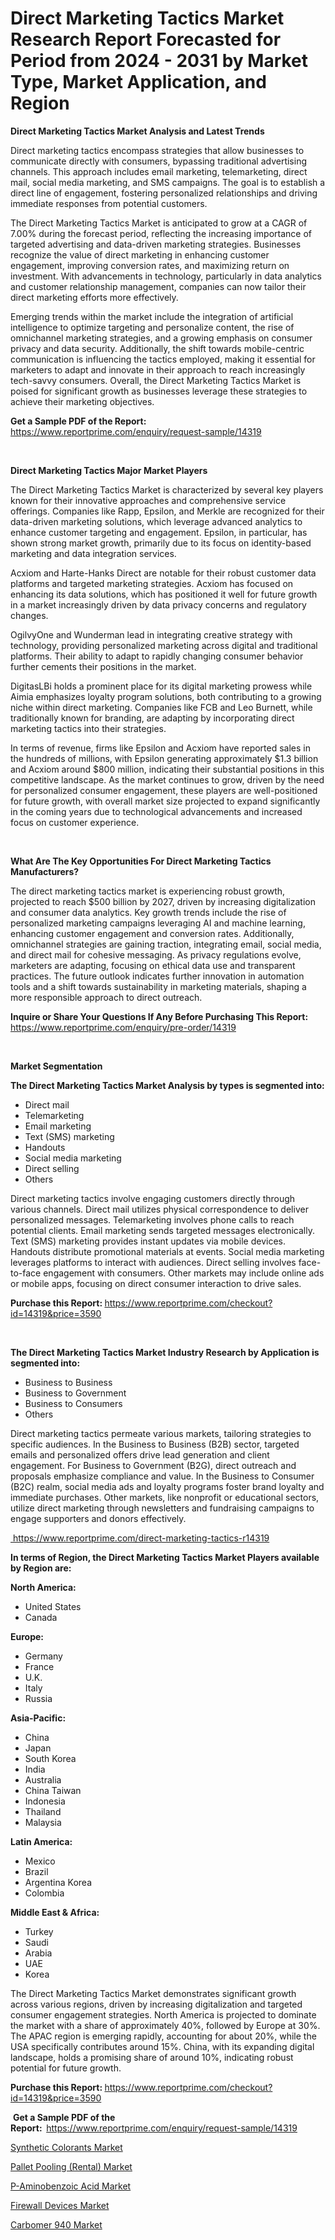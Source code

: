 <p><h1>Direct Marketing Tactics Market Research Report Forecasted for Period from 2024 -  2031 by Market Type, Market Application, and Region</h1></p><p><strong>Direct Marketing Tactics Market Analysis and Latest Trends</strong></p>
<p><p>Direct marketing tactics encompass strategies that allow businesses to communicate directly with consumers, bypassing traditional advertising channels. This approach includes email marketing, telemarketing, direct mail, social media marketing, and SMS campaigns. The goal is to establish a direct line of engagement, fostering personalized relationships and driving immediate responses from potential customers.</p><p>The Direct Marketing Tactics Market is anticipated to grow at a CAGR of 7.00% during the forecast period, reflecting the increasing importance of targeted advertising and data-driven marketing strategies. Businesses recognize the value of direct marketing in enhancing customer engagement, improving conversion rates, and maximizing return on investment. With advancements in technology, particularly in data analytics and customer relationship management, companies can now tailor their direct marketing efforts more effectively.</p><p>Emerging trends within the market include the integration of artificial intelligence to optimize targeting and personalize content, the rise of omnichannel marketing strategies, and a growing emphasis on consumer privacy and data security. Additionally, the shift towards mobile-centric communication is influencing the tactics employed, making it essential for marketers to adapt and innovate in their approach to reach increasingly tech-savvy consumers. Overall, the Direct Marketing Tactics Market is poised for significant growth as businesses leverage these strategies to achieve their marketing objectives.</p></p>
<p><strong>Get a Sample PDF of the Report:&nbsp;</strong> <a href="https://www.reportprime.com/enquiry/request-sample/14319">https://www.reportprime.com/enquiry/request-sample/14319</a></p>
<p>&nbsp;</p>
<p><strong>Direct Marketing Tactics Major Market Players</strong></p>
<p><p>The Direct Marketing Tactics Market is characterized by several key players known for their innovative approaches and comprehensive service offerings. Companies like Rapp, Epsilon, and Merkle are recognized for their data-driven marketing solutions, which leverage advanced analytics to enhance customer targeting and engagement. Epsilon, in particular, has shown strong market growth, primarily due to its focus on identity-based marketing and data integration services.</p><p>Acxiom and Harte-Hanks Direct are notable for their robust customer data platforms and targeted marketing strategies. Acxiom has focused on enhancing its data solutions, which has positioned it well for future growth in a market increasingly driven by data privacy concerns and regulatory changes.</p><p>OgilvyOne and Wunderman lead in integrating creative strategy with technology, providing personalized marketing across digital and traditional platforms. Their ability to adapt to rapidly changing consumer behavior further cements their positions in the market.</p><p>DigitasLBi holds a prominent place for its digital marketing prowess while Aimia emphasizes loyalty program solutions, both contributing to a growing niche within direct marketing. Companies like FCB and Leo Burnett, while traditionally known for branding, are adapting by incorporating direct marketing tactics into their strategies.</p><p>In terms of revenue, firms like Epsilon and Acxiom have reported sales in the hundreds of millions, with Epsilon generating approximately $1.3 billion and Acxiom around $800 million, indicating their substantial positions in this competitive landscape. As the market continues to grow, driven by the need for personalized consumer engagement, these players are well-positioned for future growth, with overall market size projected to expand significantly in the coming years due to technological advancements and increased focus on customer experience.</p></p>
<p>&nbsp;</p>
<p><strong>What Are The Key Opportunities For Direct Marketing Tactics Manufacturers?</strong></p>
<p><p>The direct marketing tactics market is experiencing robust growth, projected to reach $500 billion by 2027, driven by increasing digitalization and consumer data analytics. Key growth trends include the rise of personalized marketing campaigns leveraging AI and machine learning, enhancing customer engagement and conversion rates. Additionally, omnichannel strategies are gaining traction, integrating email, social media, and direct mail for cohesive messaging. As privacy regulations evolve, marketers are adapting, focusing on ethical data use and transparent practices. The future outlook indicates further innovation in automation tools and a shift towards sustainability in marketing materials, shaping a more responsible approach to direct outreach.</p></p>
<p><strong>Inquire or Share Your Questions If Any Before Purchasing This Report:</strong> <a href="https://www.reportprime.com/enquiry/pre-order/14319">https://www.reportprime.com/enquiry/pre-order/14319</a></p>
<p>&nbsp;</p>
<p><strong>Market Segmentation</strong></p>
<p><strong>The Direct Marketing Tactics Market Analysis by types is segmented into:</strong></p>
<p><ul><li>Direct mail</li><li>Telemarketing</li><li>Email marketing</li><li>Text (SMS) marketing</li><li>Handouts</li><li>Social media marketing</li><li>Direct selling</li><li>Others</li></ul></p>
<p><p>Direct marketing tactics involve engaging customers directly through various channels. Direct mail utilizes physical correspondence to deliver personalized messages. Telemarketing involves phone calls to reach potential clients. Email marketing sends targeted messages electronically. Text (SMS) marketing provides instant updates via mobile devices. Handouts distribute promotional materials at events. Social media marketing leverages platforms to interact with audiences. Direct selling involves face-to-face engagement with consumers. Other markets may include online ads or mobile apps, focusing on direct consumer interaction to drive sales.</p></p>
<p><strong>Purchase this Report:&nbsp;</strong><a href="https://www.reportprime.com/checkout?id=14319&price=3590">https://www.reportprime.com/checkout?id=14319&price=3590</a></p>
<p>&nbsp;</p>
<p><strong>The Direct Marketing Tactics Market Industry Research by Application is segmented into:</strong></p>
<p><ul><li>Business to Business</li><li>Business to Government</li><li>Business to Consumers</li><li>Others</li></ul></p>
<p><p>Direct marketing tactics permeate various markets, tailoring strategies to specific audiences. In the Business to Business (B2B) sector, targeted emails and personalized offers drive lead generation and client engagement. For Business to Government (B2G), direct outreach and proposals emphasize compliance and value. In the Business to Consumer (B2C) realm, social media ads and loyalty programs foster brand loyalty and immediate purchases. Other markets, like nonprofit or educational sectors, utilize direct marketing through newsletters and fundraising campaigns to engage supporters and donors effectively.</p></p>
<p><a href="https://www.reportprime.com/direct-marketing-tactics-r14319">&nbsp;https://www.reportprime.com/direct-marketing-tactics-r14319</a></p>
<p><strong>In terms of Region, the Direct Marketing Tactics Market Players available by Region are:</strong></p>
<p>
    <p> <strong> North America: </strong>
        <ul>
            <li>United States</li>
            <li>Canada</li>
        </ul>
        </p> 
    <p> <strong> Europe: </strong>
        <ul>
            <li>Germany</li>
            <li>France</li>
            <li>U.K.</li>
            <li>Italy</li>
            <li>Russia</li>
        </ul>
        </p> 
    <p> <strong> Asia-Pacific: </strong>
        <ul>
            <li>China</li>
            <li>Japan</li>
            <li>South Korea</li>
            <li>India</li>
            <li>Australia</li>
            <li>China Taiwan</li>
            <li>Indonesia</li>
            <li>Thailand</li>
            <li>Malaysia</li>
        </ul>
        </p> 
    <p> <strong> Latin America: </strong>
        <ul>
            <li>Mexico</li>
            <li>Brazil</li>
            <li>Argentina Korea</li>
            <li>Colombia</li>
        </ul>
        </p> 
    <p> <strong> Middle East & Africa: </strong>
        <ul>
            <li>Turkey</li>
            <li>Saudi</li>
            <li>Arabia</li>
            <li>UAE</li>
            <li>Korea</li>
        </ul>
    </p>
    </p>
<p><p>The Direct Marketing Tactics Market demonstrates significant growth across various regions, driven by increasing digitalization and targeted consumer engagement strategies. North America is projected to dominate the market with a share of approximately 40%, followed by Europe at 30%. The APAC region is emerging rapidly, accounting for about 20%, while the USA specifically contributes around 15%. China, with its expanding digital landscape, holds a promising share of around 10%, indicating robust potential for future growth.</p></p>
<p><strong>Purchase this Report: </strong><a href="https://www.reportprime.com/checkout?id=14319&price=3590">https://www.reportprime.com/checkout?id=14319&price=3590</a></p>
<p>&nbsp;<strong>Get a Sample PDF of the Report:&nbsp;&nbsp;</strong><a href="https://www.reportprime.com/enquiry/request-sample/14319">https://www.reportprime.com/enquiry/request-sample/14319</a></p>
<p><strong></strong></p>
<p><p><a href="https://www.linkedin.com/pulse/synthetic-colorants-market-growth-outlook-from-2024-2031-projecting-59jxc?trackingId=%2B94og8%2BGQoSZEhmP0TmS5Q%3D%3D">Synthetic Colorants Market</a></p><p><a href="https://medium.com/@liliartemva9/the-pallet-pooling-rental-market-insights-report-offers-an-in-depth-and-thorough-analysis-of-863f00d507c0">Pallet Pooling (Rental) Market</a></p><p><a href="https://medium.com/@liliartemva9/the-p-aminobenzoic-acid-market-research-report-provides-an-in-depth-and-up-to-date-analysis-of-8198989d2ac7">P-Aminobenzoic Acid Market</a></p><p><a href="https://issuu.com/reportprime-2/docs/firewall-devices-market-size-2030.p_0dc9ce270984be">Firewall Devices Market</a></p><p><a href="https://www.linkedin.com/pulse/strategic-roadmap-success-global-carbomer-940-market-analysis2024-s5l0c?trackingId=zPaqDaL4SwimIdA%2FD9rGtA%3D%3D">Carbomer 940 Market</a></p></p>